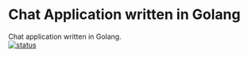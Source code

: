 # Chat Application written in Golang

Chat application written in Golang.  
[![status](https://img.shields.io/badge/status-unstable-green.svg)](https://img.shields.io/badge/status-unstable-green.svg)
